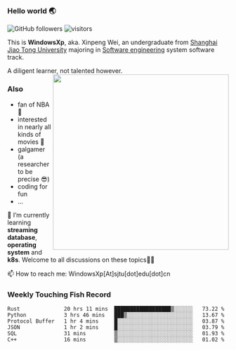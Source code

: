 <!--
**WindowsXp-Beta/WindowsXp-Beta** is a ✨ _special_ ✨ repository because its `README.md` (this file) appears on your GitHub profile.

Here are some ideas to get you started:

- 🔭 I’m currently working on ...
- 🌱 I’m currently learning ...
- 👯 I’m looking to collaborate on ...
- 🤔 I’m looking for help with ...
- 💬 Ask me about ...
- 📫 How to reach me: ...
- 😄 Pronouns: ...
- ⚡ Fun fact: ...
-->
### Hello world :earth_asia:
![GitHub followers](https://img.shields.io/github/followers/WindowsXp-Beta?style=social)
![visitors](https://visitor-badge.glitch.me/badge?page_id=WindowsXp-Beta)

This is **WindowsXp**, aka. Xinpeng Wei, an undergraduate from [Shanghai Jiao Tong University](http://en.sjtu.edu.cn/) majoring in [Software engineering](http://www.se.sjtu.edu.cn/) system software track.

A diligent learner, not talented however.<img align='right' src='https://github-readme-stats.vercel.app/api/top-langs/?username=WindowsXp-Beta&layout=compact&hide=scss,hcl,Tcl&langs_count=10&theme=tokyonight' width='400px'>

### Also
- fan of NBA :basketball:
- interested in nearly all kinds of movies :movie_camera:
- galgamer (a researcher to be precise :sunglasses:)
- coding for fun
- ...

🤔 I’m currently learning **streaming database**, **operating system** and **k8s**. Welcome to all discussions on these topics🍻🍻

📫 How to reach me: WindowsXp[At]sjtu[dot]edu[dot]cn

### Weekly Touching Fish Record

<!--START_SECTION:waka-->

```text
Rust              20 hrs 11 mins  ██████████████████▒░░░░░░   73.22 %
Python            3 hrs 46 mins   ███▒░░░░░░░░░░░░░░░░░░░░░   13.67 %
Protocol Buffer   1 hr 4 mins     █░░░░░░░░░░░░░░░░░░░░░░░░   03.87 %
JSON              1 hr 2 mins     █░░░░░░░░░░░░░░░░░░░░░░░░   03.79 %
SQL               31 mins         ▒░░░░░░░░░░░░░░░░░░░░░░░░   01.93 %
C++               16 mins         ▒░░░░░░░░░░░░░░░░░░░░░░░░   01.02 %
```

<!--END_SECTION:waka-->
